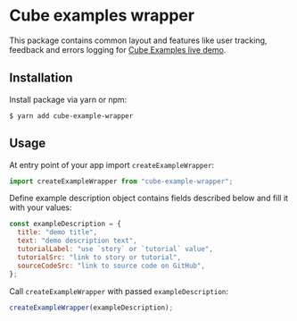 # Cube examples wrapper
This package contains common layout and features like user tracking, feedback and errors logging for [Cube Examples live demo](https://github.com/cube-js/cube.js/tree/master/examples).

## Installation
Install package via yarn or npm:

    $ yarn add cube-example-wrapper

## Usage
At entry point of your app import `createExampleWrapper`:

~~~ js
import createExampleWrapper from "cube-example-wrapper";
~~~

Define example description object contains fields described below and fill it with your values:

~~~ js
const exampleDescription = {
  title: "demo title",
  text: "demo description text",
  tutorialLabel: "use `story` or `tutorial` value",
  tutorialSrc: "link to story or tutorial",
  sourceCodeSrc: "link to source code on GitHub",
};
~~~

Call `createExampleWrapper` with passed `exampleDescription`:

~~~ js
createExampleWrapper(exampleDescription);
~~~

